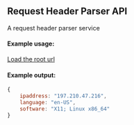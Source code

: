 ## Request Header Parser API
A request header parser service

#### Example usage:
[Load the root url](https://request-hparser.herokuapp.com)

#### Example output:
```javascript
{
	ipaddress: "197.210.47.216",
	language: "en-US",
	software: "X11; Linux x86_64"
}
```